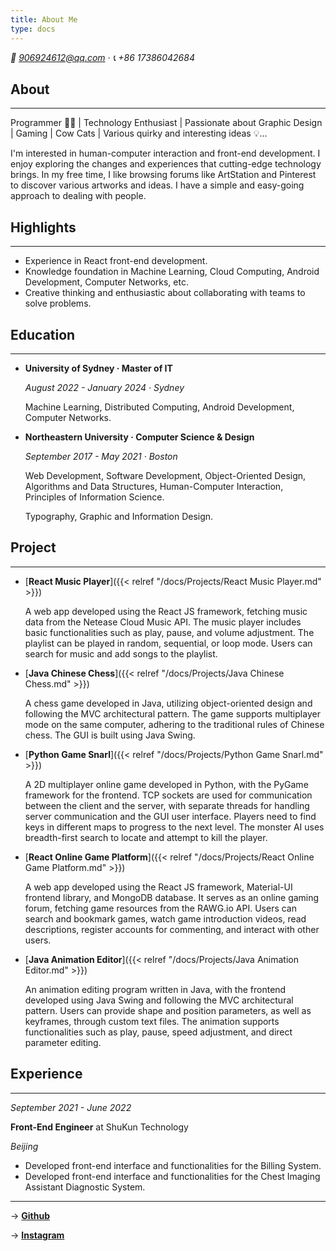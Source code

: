 ```yaml
---
title: About Me
type: docs
---
```




*📮 906924612@qq.com · 📞 +86 17386042684*

## About

---

Programmer 🧑‍💻 | Technology Enthusiast | Passionate about Graphic Design | Gaming | Cow Cats | Various quirky and interesting ideas 💡...

I'm interested in human-computer interaction and front-end development. I enjoy exploring the changes and experiences that cutting-edge technology brings. In my free time, I like browsing forums like ArtStation and Pinterest to discover various artworks and ideas. I have a simple and easy-going approach to dealing with people.

## Highlights

---

+ Experience in React front-end development.
+ Knowledge foundation in Machine Learning, Cloud Computing, Android Development, Computer Networks, etc.
+ Creative thinking and enthusiastic about collaborating with teams to solve problems.

## Education

---

+ **University of Sydney · Master of IT**
  
  *August 2022 - January 2024 · Sydney*
  
   Machine Learning, Distributed Computing, Android Development, Computer Networks.

+ **Northeastern University · Computer Science & Design**
  
  *September 2017 - May 2021 · Boston*
  
  Web Development, Software Development, Object-Oriented Design, Algorithms and Data Structures, Human-Computer Interaction, Principles of Information Science.
  
  Typography, Graphic and Information Design.

## Project

---

+ [**React Music Player**]({{< relref "/docs/Projects/React Music Player.md" >}})

  A web app developed using the React JS framework, fetching music data from the Netease Cloud Music API. The music player includes basic functionalities such as play, pause, and volume adjustment. The playlist can be played in random, sequential, or loop mode. Users can search for music and add songs to the playlist.

+ [**Java Chinese Chess**]({{< relref "/docs/Projects/Java Chinese Chess.md" >}})

  A chess game developed in Java, utilizing object-oriented design and following the MVC architectural pattern. The game supports multiplayer mode on the same computer, adhering to the traditional rules of Chinese chess. The GUI is built using Java Swing.

+ [**Python Game Snarl**]({{< relref "/docs/Projects/Python Game Snarl.md" >}})

  A 2D multiplayer online game developed in Python, with the PyGame framework for the frontend. TCP sockets are used for communication between the client and the server, with separate threads for handling server communication and the GUI user interface. Players need to find keys in different maps to progress to the next level. The monster AI uses breadth-first search to locate and attempt to kill the player.

+ [**React Online Game Platform**]({{< relref "/docs/Projects/React Online Game Platform.md" >}})

  A web app developed using the React JS framework, Material-UI frontend library, and MongoDB database. It serves as an online gaming forum, fetching game resources from the RAWG.io API. Users can search and bookmark games, watch game introduction videos, read descriptions, register accounts for commenting, and interact with other users.

+ [**Java Animation Editor**]({{< relref "/docs/Projects/Java Animation Editor.md" >}})

  An animation editing program written in Java, with the frontend developed using Java Swing and following the MVC architectural pattern. Users can provide shape and position parameters, as well as keyframes, through custom text files. The animation supports functionalities such as play, pause, speed adjustment, and direct parameter editing.
  
## Experience

---

*September 2021 - June 2022*

**Front-End Engineer** at ShuKun Technology

*Beijing*

- Developed front-end interface and functionalities for the Billing System.
- Developed front-end interface and functionalities for the Chest Imaging Assistant Diagnostic System.

---

→ **[Github](https://www.github.com/cab11918)**

→ **[Instagram](https://www.instagram.com/eloim027)**

